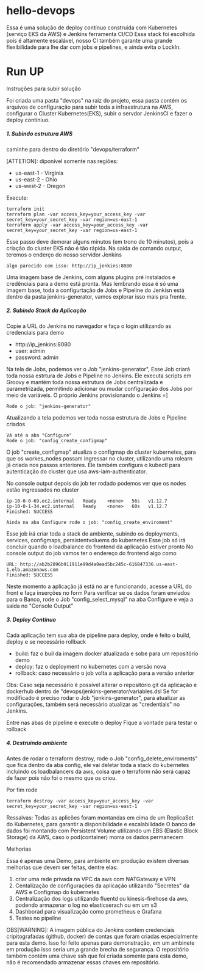# hello-devops

Essa é uma solução de deploy contínuo construída com Kubernetes (serviço EKS da AWS) e Jenkins ferramenta CI/CD
Essa stack foi escolhida pois é altamente escalável, nosso CI também garante uma grande flexibilidade para lhe dar com jobs e pipelines, e ainda evita o LockIn.

# Run UP
Instruções para subir solução

Foi criada uma pasta "devops" na raiz do projeto, essa pasta contém os arquivos de configuração para subir toda a infraestrutura na AWS, configurar o Cluster Kubernetes(EKS), subir o servdor JenkinsCI e fazer o deploy contíniuo.


##### 1. Subindo estrutura AWS
caminhe para dentro do diretório "devops/terraform"

[ATTETION]: diponível somente nas regiões:
- us-east-1 - Virginia
- us-east-2 - Ohio
- us-west-2 - Oregon

Execute:
```
terraform init
terraform plan -var access_key=your_access_key -var secret_key=your_secret_key -var region=us-east-1
terraform apply -var access_key=your_access_key -var secret_key=your_secret_key -var region=us-east-1
```

Esse passo deve demorar alguns minutos (em trono de 10 minutos), pois a criação do cluster EKS não é tão rápida.
Na saída de comando output, teremos o enderço do nosso servidor Jenkins
```
algo parecido com isso: http://ip_jenkins:8080
```

Uma imagem base de Jenkins, com alguns plugins pré instalados e credênciais para a demo está pronta.
Mas lembrando essa é só uma imagem base, toda a configurtação de Jobs e Pipeline do Jenkisn está dentro da pasta jenkins-generator, vamos explorar isso mais pra frente.

##### 2. Subindo Stack da Aplicação
Copie a URL do Jenkins no navegador e faça o login utilizando as credenciais para demo 
- http://ip_jenkins:8080
- user: admin
- password: admin

Na tela de Jobs, podemos ver o Job "jenkins-generator", Esse Job criará toda nossa estrtura de Jobs e Pipeline no Jenkins.
Ele executa scripts em Groovy e mantém toda nossa estrutura de Jobs centralizada e parametrizada, permitindo adicionar ou mudar configuração dos Jobs por meio de variáveis. 
O próprio Jenkins provisionando o Jenkins =]
```
Rode o job: "jenkins-generator"
```
Atualizando a tela podemos ver toda nossa estrutura de Jobs e Pipeline criados
```
Vá até a aba "Configure"
Rode o job: "config_create_configmap"
```
O job "create_configmap" atualiza o configmap do cluster kubernetes, para que os workes_nodes possam ingressar no cluster, utilizando uma rolearn já criada nos passos anteriores. 
Ele também configura o kubectl para autenticação do cluster que usa aws-iam-authenticator.

No console output depois do job ter rodado podemos ver que os nodes estão ingressados no cluster
```
ip-10-0-0-69.ec2.internal   Ready    <none>   56s   v1.12.7
ip-10-0-1-34.ec2.internal   Ready    <none>   60s   v1.12.7
Finished: SUCCESS
```
```
Ainda na aba Configure rode o job: "config_create_enviroment"
```
Esse job irá criar toda a stack de ambiente, subindo os deployments, services, configmaps, persistentvoluems do kubernetes
Esse job só irá concluir quando o loadbalance do frontend da aplicação estiver pronto
No console output do job vamos ter o endereço do frontend algo como
```
URL: http://ab2b2896b911911e99d4a0ead5bc245c-616847336.us-east-1.elb.amazonaws.com
Finished: SUCCESS
```

Neste momento a aplicação já está no ar e funcionando, acesse a URL do front e faça inserções no form
Para verificar se os dados foram enviados para o Banco, rode o Job "config_select_mysql" na aba Configure e veja a saída no "Console Output"

##### 3. Deploy Contínuo

Cada aplicação tem sua aba de pipeline para deploy, onde é feito o build, deploy e se necessário rollback
- build: faz o buil da imagem docker atualizada e sobe para um repositório demo
- deploy: faz o deployment no kubernetes com a versão nova
- rollback: caso necessário o job volta a aplicação para a versão anterior

Obs: Caso seja necessário é possível alterar o repositório git da aplicação e dockerhub dentro de "devops/jenkins-generator/variables.dsl
Se for modificado é preciso rodar o Job "jenkins-generator", para atualizar as configurações, também será necessário atualizar as "credentials" no Jenkins.

Entre nas abas de pipeline e execute o deploy
Fique a vontade para testar o rollback

##### 4. Destruindo ambiente

Antes de rodar o terraform destroy, rode o Job "config_delete_enviroments" que fica dentro da aba config, ele vai deletar toda a stack do kubernetes incluindo os loadbalancers da aws, coisa que o terraform não será capaz de fazer pois não foi o mesmo que os criou.

Por fim rode
```
terraform destroy -var access_key=your_access_key -var secret_key=your_secret_key -var region=us-east-1
```

Ressalvas:
Todas as aplicões foram montandas em cima de um ReplicaSet do Kubernetes, para garantir a disponibilidade e escalabilidade
O banco de dados foi montando com Persistent Volume utilizando um EBS (Elastic Block Storage) da AWS, caso o pod(container) morra os dados permanecem

Melhorias

Essa é apenas uma Demo, para ambiente em produção existem diversas melhorias que devem ser feitas, dentre elas:
1. criar uma rede privada na VPC da aws com NATGateway e VPN 
2. Centalização de configurações da aplicação utilizando "Secretes" da AWS e Configmap do kubernetes
3. Centralização dos logs utilizando fluentd ou kinesis-firehose da aws, podendo armazenar o log no elasticserach ou em um s3
4. Dashborad para visualização como prometheus e Grafana
5. Testes no pipeline

OBS[WARNING]: A imagem pública do Jenkins contém credenciais cripitografadas (github, docker) de contas que foram criadas especialmente para  esta demo. Isso foi feito apenas para demonstração, em um ambinete em produção isso seria um,a grande brecha de segurança.
O repositório também contém uma chave ssh que foi criada somente para esta demo, não é recomendado armazenar essas chaves em repositório.











